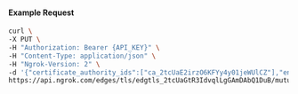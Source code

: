 <!-- Code generated for API Clients. DO NOT EDIT. -->

#### Example Request

```bash
curl \
-X PUT \
-H "Authorization: Bearer {API_KEY}" \
-H "Content-Type: application/json" \
-H "Ngrok-Version: 2" \
-d '{"certificate_authority_ids":["ca_2tcUaE2irzO6KFYy4y01jeWUlCZ"],"enabled":true}' \
https://api.ngrok.com/edges/tls/edgtls_2tcUaGtR3IdvqlLgGAmDAbQ1DuB/mutual_tls
```
